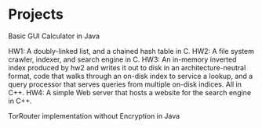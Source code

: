 # Projects
Basic GUI Calculator in Java

HW1: A doubly-linked list, and a chained hash table in C.
HW2: A file system crawler, indexer, and search engine in C.
HW3: An in-memory inverted index produced by hw2 and writes it out to disk in an architecture-neutral format, code that walks through an on-disk index to service a lookup, and a query processor that serves queries from multiple on-disk indices. All in C++.
HW4: A simple Web server that hosts a website for the search engine in C++.

TorRouter implementation without Encryption in Java
